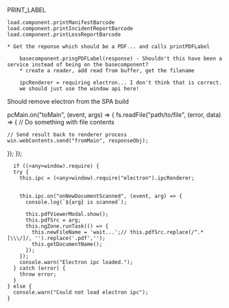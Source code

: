 PRINT_LABEL


	load.component.printManifestBarcode 
	load.component.printIncidentReportBarcode 
	load.component.printLossReportBarcode 

	* Get the reponse which should be a PDF... and calls printPDFLabel
	
		basecomponent.pringPDFLabel(response) - Shouldn't this have been a service instead of being on the basecomponent?
		* create a reader, add read from buffer, get the filename 
		
		ipcRenderer = requiring electron... I don't think that is correct. 
		we should just use the window api here!
		
		
Should remove electron from the SPA build






pcMain.on("toMain", (event, args) => {
  fs.readFile("path/to/file", (error, data) => {
    // Do something with file contents

    // Send result back to renderer process
    win.webContents.send("fromMain", responseObj);
  });
});



      if ((<any>window).require) {
      try {
        this.ipc = (<any>window).require("electron").ipcRenderer;


        this.ipc.on("onNewDocumentScanned", (event, arg) => {
          console.log(`${arg} is scanned`);
          
          this.pdfViewerModal.show();
          this.pdfSrc = arg;
          this.ngZone.runTask(() => {
            this.newFileName = 'wait...';// this.pdfSrc.replace(/^.*[\\\/]/, '').replace('.pdf','');
            this.getDocumentName();
          });
        });
        console.warn("Electron ipc loaded.");
      } catch (error) {
        throw error;
      }
    } else {
      console.warn("Could not load electron ipc");
    }